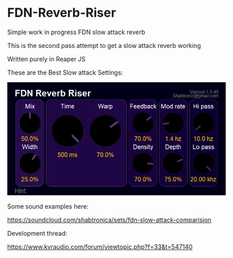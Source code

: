 # FDN-Reverb-Riser
Simple work in progress FDN slow attack reverb

This is the second pass attempt to get a slow attack reverb working

Written purely in Reaper JS

These are the Best Slow attack Settings:

![](./Images/FDN-Riser-UI.png)


Some sound examples here:

https://soundcloud.com/shabtronica/sets/fdn-slow-attack-comparision

Development thread:

https://www.kvraudio.com/forum/viewtopic.php?f=33&t=547140

